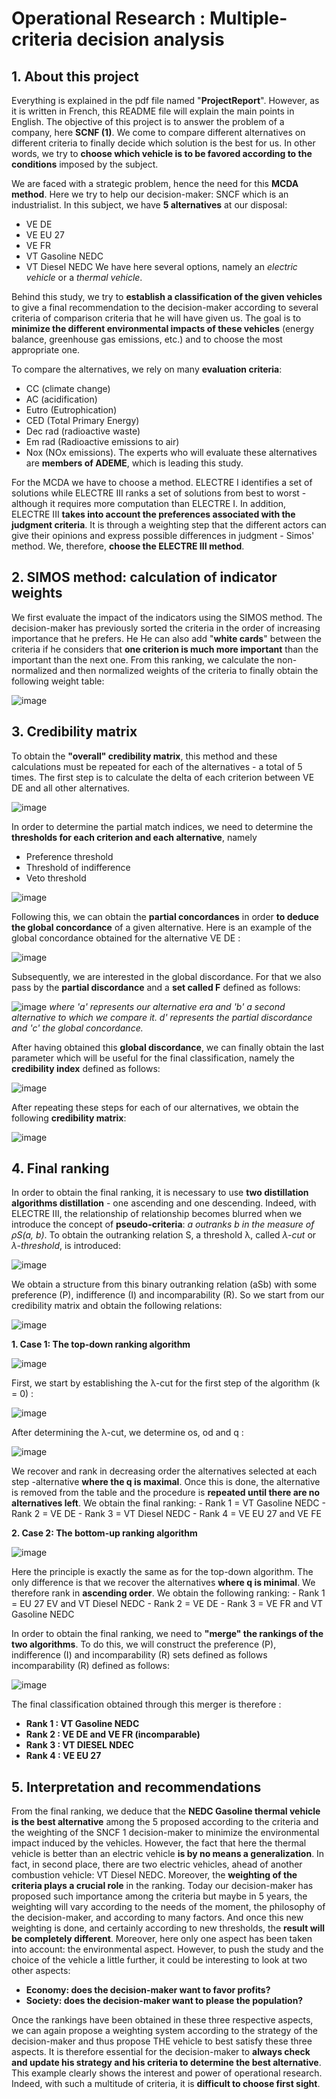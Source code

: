 # Operational Research : Multiple-criteria decision analysis

## **1. About this project**

Everything is explained in the pdf file named "**ProjectReport**". However, as it is written in French, this README file will explain the main points in English.
The objective of this project is to answer the problem of a company, here **SCNF (1)**. We come to compare different alternatives on different criteria to finally decide which solution is the best for us. In other words, we try to **choose which vehicle is to be favored according to the conditions** imposed by the subject.

We are faced with a strategic problem, hence the need for this **MCDA method**. Here we try to help our decision-maker: SNCF which is an industrialist.
In this subject, we have **5 alternatives** at our disposal: 
  - VE DE
  - VE EU 27
  - VE FR
  - VT Gasoline NEDC 
  - VT Diesel NEDC
We have here several options, namely an *electric vehicle* or a *thermal vehicle*.

Behind this study, we try to **establish a classification of the given vehicles** to give a final recommendation to the decision-maker according to several criteria of comparison criteria that he will have given us. The goal is to **minimize the different environmental impacts of these vehicles** (energy balance, greenhouse gas emissions, etc.) and to choose the most appropriate one.

To compare the alternatives, we rely on many **evaluation criteria**:
  - CC (climate change)
  - AC (acidification)
  - Eutro (Eutrophication)
  - CED (Total Primary Energy)
  - Dec rad (radioactive waste)
  - Em rad (Radioactive emissions to air)
  - Nox (NOx emissions).
The experts who will evaluate these alternatives are **members of ADEME**, which is leading this study.

For the MCDA we have to choose a method. 
ELECTRE I identifies a set of solutions while ELECTRE III ranks a set of solutions from best to worst - although it requires more computation than ELECTRE I. In addition, ELECTRE III **takes into account the preferences associated with the judgment criteria**. It is through a weighting step that the different actors can give their opinions and express possible differences in judgment - Simos' method. We, therefore, **choose the ELECTRE III method**.

## **2. SIMOS method: calculation of indicator weights**

We first evaluate the impact of the indicators using the SIMOS method.
The decision-maker has previously sorted the criteria in the order of increasing importance that he prefers. He He can also add "**white cards**" between the criteria if he considers that **one criterion is much more important** than the important than the next one.
From this ranking, we calculate the non-normalized and then normalized weights of the criteria to finally obtain the following weight table: 

![image](https://user-images.githubusercontent.com/105392989/173569132-bbab417e-7596-4282-bfce-267244a757cc.png)


## **3. Credibility matrix**

To obtain the **"overall" credibility matrix**, this method and these calculations must be repeated for each of the alternatives - a total of 5 times.
The first step is to calculate the delta of each criterion between VE DE and all other alternatives.

![image](https://user-images.githubusercontent.com/105392989/173569241-7e814adb-e22e-47ee-b547-30cbec2cc0bd.png)

In order to determine the partial match indices, we need to determine the **thresholds for each criterion and each alternative**, namely 
  - Preference threshold
  - Threshold of indifference
  - Veto threshold

![image](https://user-images.githubusercontent.com/105392989/173569649-b5944a47-eca2-49fa-b4f5-b02779033873.png)

Following this, we can obtain the **partial concordances** in order **to deduce the global concordance** of a given alternative. Here is an example of the global concordance obtained for the alternative VE DE :

![image](https://user-images.githubusercontent.com/105392989/173570231-321150ad-d9f2-4d5e-98a8-de08619864a4.png)

Subsequently, we are interested in the global discordance. For that we also pass by the **partial discordance** and a **set called F** defined as follows: 

![image](https://user-images.githubusercontent.com/105392989/173570556-a41ba73c-201d-43f7-bec7-1401585f7811.png)
*where 'a' represents our alternative era and 'b' a second alternative to which we compare it.
d' represents the partial discordance and 'c' the global concordance.*

After having obtained this **global discordance**, we can finally obtain the last parameter which will be useful for the final classification, namely the **credibility index** defined as follows: 

![image](https://user-images.githubusercontent.com/105392989/173571553-6a432a1b-f268-448b-8c4f-8a2de5907eb8.png)

After repeating these steps for each of our alternatives, we obtain the following **credibility matrix**: 

![image](https://user-images.githubusercontent.com/105392989/173571803-30e820df-5dcf-4680-8e9d-7f477d95834d.png)


## **4. Final ranking**

In order to obtain the final ranking, it is necessary to use **two distillation algorithms distillation** - one ascending and one descending. Indeed, with ELECTRE III, the relationship of relationship becomes blurred when we introduce the concept of **pseudo-criteria**: *a outranks b in the measure of ρS(a, b)*.
To obtain the outranking relation S, a threshold λ, called *λ-cut* or *λ-threshold*, is introduced:

![image](https://user-images.githubusercontent.com/105392989/173573048-b7f02e2a-daff-4906-9e6b-c7ed97978cb7.png)

We obtain a structure from this binary outranking relation (aSb) with some preference (P), indifference (I) and incomparability (R).
So we start from our credibility matrix and obtain the following relations: 

![image](https://user-images.githubusercontent.com/105392989/173573240-95415988-c4d3-400d-8895-6f2b0fb88ffc.png)

  **1. Case 1: The top-down ranking algorithm**
  
  ![image](https://user-images.githubusercontent.com/105392989/173573623-cd01daa0-593e-4115-9551-56719a2b4ca1.png)

  First, we start by establishing the λ-cut for the first step of the algorithm (k = 0) : 
  
  ![image](https://user-images.githubusercontent.com/105392989/173573788-b897d7de-3bf5-4e4b-a5fb-7e1944bb2285.png)

  After determining the λ-cut, we determine os, od and q :
  
  ![image](https://user-images.githubusercontent.com/105392989/173573911-e2ce6ec7-ab78-43cc-bbcb-8fe806911c37.png)
  
  We recover and rank in decreasing order the alternatives selected at each step -alternative **where the q is maximal**.
  Once this is done, the alternative is removed from the table and the procedure is **repeated until there are no alternatives left**.
  We obtain the final ranking: 
    - Rank 1 = VT Gasoline NEDC
    - Rank 2 = VE DE
    - Rank 3 = VT Diesel NEDC
    - Rank 4 = VE EU 27 and VE FE

  **2. Case 2: The bottom-up ranking algorithm**
  
  ![image](https://user-images.githubusercontent.com/105392989/173573674-606a0382-757e-437d-b071-f301b0916ca3.png)
  
  Here the principle is exactly the same as for the top-down algorithm. The only difference is that we recover the alternatives **where q is minimal**. 
  We therefore rank in **ascending order**.
  We obtain the following ranking:
    - Rank 1 = EU 27 EV and VT Diesel NEDC
    - Rank 2 = VE DE
    - Rank 3 = VE FR and VT Gasoline NEDC
    
In order to obtain the final ranking, we need to **"merge" the rankings of the two algorithms**.
To do this, we will construct the preference (P), indifference (I) and incomparability (R) sets defined as follows incomparability (R) defined as follows:

![image](https://user-images.githubusercontent.com/105392989/173575597-eef13a1b-4333-4289-8cb7-3c4024d63691.png)

The final classification obtained through this merger is therefore :
  - **Rank 1 : VT Gasoline NEDC**
  - **Rank 2 : VE DE and VE FR (incomparable)**
  - **Rank 3 : VT DIESEL NDEC**
  - **Rank 4 : VE EU 27**


## **5. Interpretation and recommendations**

From the final ranking, we deduce that the **NEDC Gasoline thermal vehicle is the best alternative** among the 5 proposed according to the criteria and the weighting of the SNCF 1 decision-maker to minimize the environmental impact induced by the vehicles. 
However, the fact that here the thermal vehicle is better than an electric vehicle **is by no means a generalization**. In fact, in second place, there are two electric vehicles, ahead of another combustion vehicle: VT Diesel NEDC. Moreover, the **weighting of the criteria plays a crucial role** in the ranking. 
Today our decision-maker has proposed such importance among the criteria but maybe in 5 years, the weighting will vary according to the needs of the moment, the philosophy of the decision-maker, and according to many factors. And once this new weighting is done, and certainly according to new thresholds, the **result will be completely different**. 
Moreover, here only one aspect has been taken into account: the environmental aspect. However, to push the study and the choice of the vehicle a little further, it could be interesting to look at two other aspects:

  - **Economy: does the decision-maker want to favor profits?**
  - **Society: does the decision-maker want to please the population?**

Once the rankings have been obtained in these three respective aspects, we can again propose a weighting system according to the strategy of the decision-maker and thus propose THE vehicle to best satisfy these three aspects.
It is therefore essential for the decision-maker to **always check and update his strategy and his criteria to determine the best alternative**.
This example clearly shows the interest and power of operational research. Indeed, with such a multitude of criteria, it is **difficult to choose first sight**.
